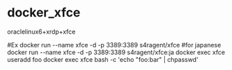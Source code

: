 # docker_xfce
oraclelinux6+xrdp+xfce

#Ex
docker run --name xfce -d -p 3389:3389 s4ragent/xfce
#for japanese docker run --name xfce -d -p 3389:3389 s4ragent/xfce:ja
docker exec xfce useradd foo
docker exec xfce bash -c 'echo "foo:bar" | chpasswd'
